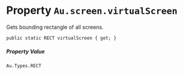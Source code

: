 # Property `Au.screen.virtualScreen`

Gets bounding rectangle of all screens.

```
public static RECT virtualScreen { get; }
```

##### Property Value

`Au.Types.RECT`